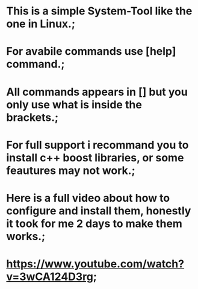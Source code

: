 # This is a simple System-Tool like the one in Linux.;
# For avabile commands use [help] command.;
# All commands appears in [] but you only use what is inside the brackets.;
# For full support i recommand you to install c++ boost libraries, or some feautures may not work.;
# Here is a full video about how to configure and install them, honestly it took for me 2 days to make them works.;
# https://www.youtube.com/watch?v=3wCA124D3rg;
